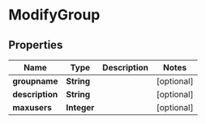 
# ModifyGroup

## Properties
Name | Type | Description | Notes
------------ | ------------- | ------------- | -------------
**groupname** | **String** |  |  [optional]
**description** | **String** |  |  [optional]
**maxusers** | **Integer** |  |  [optional]



